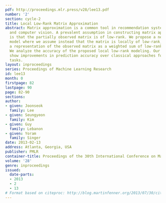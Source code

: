 ```yaml
---
pdf: http://proceedings.mlr.press/v28/lee13.pdf
number: '2'
section: cycle-2
title: Local Low-Rank Matrix Approximation
abstract: Matrix approximation is a common tool in recommendation systems, text mining,
  and computer vision. A prevalent assumption in constructing matrix approximations
  is that the partially observed matrix is of low-rank. We propose a new matrix approximation
  model where we assume instead that the matrix is locally of low-rank, leading to
  a representation of the observed matrix as a weighted sum of low-rank matrices.
  We analyze the accuracy of the proposed local low-rank modeling. Our experiments
  show improvements in prediction accuracy over classical approaches for recommendation
  tasks.
layout: inproceedings
series: Proceedings of Machine Learning Research
id: lee13
month: 0
firstpage: 82
lastpage: 90
page: 82-90
sections: 
author:
- given: Joonseok
  family: Lee
- given: Seungyeon
  family: Kim
- given: Guy
  family: Lebanon
- given: Yoram
  family: Singer
date: 2013-02-13
address: Atlanta, Georgia, USA
publisher: PMLR
container-title: Proceedings of the 30th International Conference on Machine Learning
volume: '28'
genre: inproceedings
issued:
  date-parts:
  - 2013
  - 2
  - 13
# Format based on citeproc: http://blog.martinfenner.org/2013/07/30/citeproc-yaml-for-bibliographies/
---
```

